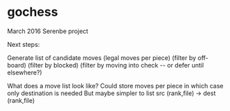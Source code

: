 # gochess
March 2016 Serenbe project

Next steps:

Generate list of candidate moves
(legal moves per piece)
(filter by off-board)
(filter by blocked)
(filter by moving into check -- or defer until elsewhere?)

What does a move list look like?
Could store moves per piece in which case only destination is needed
But maybe simpler to list src (rank,file) -> dest (rank,file)

